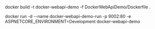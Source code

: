 docker build -t docker-webapi-demo -f DockerWebApiDemo/Dockerfile .

docker run -d --name docker-webapi-demo-run -p 9002:80 -e ASPNETCORE_ENVIRONMENT=Development docker-webapi-demo